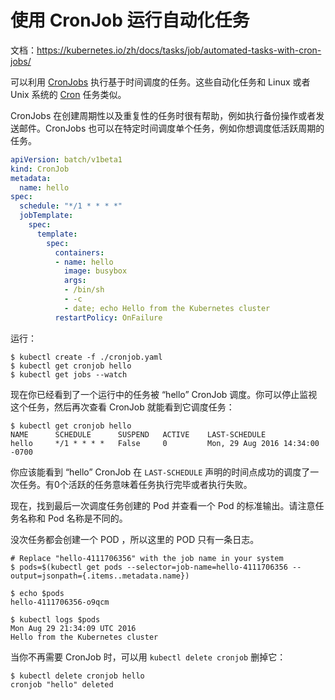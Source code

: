 # 使用 CronJob 运行自动化任务

文档：https://kubernetes.io/zh/docs/tasks/job/automated-tasks-with-cron-jobs/

可以利用 [CronJobs](https://kubernetes.io/docs/concepts/workloads/controllers/cron-jobs) 执行基于时间调度的任务。这些自动化任务和 Linux 或者 Unix 系统的 [Cron](https://en.wikipedia.org/wiki/Cron) 任务类似。

CronJobs 在创建周期性以及重复性的任务时很有帮助，例如执行备份操作或者发送邮件。CronJobs 也可以在特定时间调度单个任务，例如你想调度低活跃周期的任务。

```yaml
apiVersion: batch/v1beta1
kind: CronJob
metadata:
  name: hello
spec:
  schedule: "*/1 * * * *"
  jobTemplate:
    spec:
      template:
        spec:
          containers:
          - name: hello
            image: busybox
            args:
            - /bin/sh
            - -c
            - date; echo Hello from the Kubernetes cluster
          restartPolicy: OnFailure
```

运行：

```
$ kubectl create -f ./cronjob.yaml
$ kubectl get cronjob hello
$ kubectl get jobs --watch
```

现在你已经看到了一个运行中的任务被 “hello” CronJob 调度。你可以停止监视这个任务，然后再次查看 CronJob 就能看到它调度任务：

```shell
$ kubectl get cronjob hello
NAME      SCHEDULE      SUSPEND   ACTIVE    LAST-SCHEDULE
hello     */1 * * * *   False     0         Mon, 29 Aug 2016 14:34:00 -0700
```

你应该能看到 “hello” CronJob 在 `LAST-SCHEDULE` 声明的时间点成功的调度了一次任务。有0个活跃的任务意味着任务执行完毕或者执行失败。

现在，找到最后一次调度任务创建的 Pod 并查看一个 Pod 的标准输出。请注意任务名称和 Pod 名称是不同的。

没次任务都会创建一个 POD ，所以这里的 POD 只有一条日志。

```shell
# Replace "hello-4111706356" with the job name in your system
$ pods=$(kubectl get pods --selector=job-name=hello-4111706356 --output=jsonpath={.items..metadata.name})

$ echo $pods
hello-4111706356-o9qcm

$ kubectl logs $pods
Mon Aug 29 21:34:09 UTC 2016
Hello from the Kubernetes cluster
```

当你不再需要 CronJob 时，可以用 `kubectl delete cronjob` 删掉它：

```shell
$ kubectl delete cronjob hello
cronjob "hello" deleted
```

